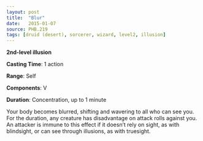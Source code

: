 ```yaml
---
layout: post
title:  "Blur"
date:   2015-01-07
source: PHB.219
tags: [druid (desert), sorcerer, wizard, level2, illusion]
---
```


**2nd-level illusion**

**Casting Time**: 1 action

**Range**: Self

**Components**: V

**Duration**: Concentration, up to 1 minute

Your body becomes blurred, shifting and wavering to all who can see you. For the duration, any creature has disadvantage on attack rolls against you. An attacker is immune to this effect if it doesn’t rely on sight, as with blindsight, or can see through illusions, as with truesight.
